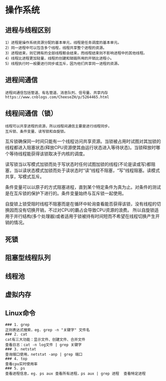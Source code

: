 # 操作系统

## 进程与线程区别
	1）进程是操作系统资源分配的基本单元，线程是任务调度的基本单元。
	2）同一进程中可以包含多个线程，线程共享整个进程的资源。
	3）进程结束，则它拥有的全部线程都会结束，而线程结束则不影响进程中的其他线程。
	4）线程比进程更加轻量，线程的创建和销毁所用的开销比进程小。
	5）线程执行时一般要进行同步或互斥，因为他们共享同一进程的资源。
## 进程间通信
	进程间通信包括管道、有名管道、消息队列、信号量、共享内存
	https://www.cnblogs.com/CheeseZH/p/5264465.html
## 线程间通信（锁）
	线程可以共享进程的资源，所以线程间通信主要是进行线程同步。
	互斥锁、条件变量、读写锁和自旋锁。

互斥锁确保同一时间只能有一个线程访问共享资源。当锁被占用时试图对其加锁的线程都进入阻塞状态(释放CPU资源使其由运行状态进入等待状态)。当锁释放时哪个等待线程能获得该锁取决于内核的调度。

读写锁当以写模式加锁而处于写状态时任何试图加锁的线程(不论是读或写)都阻塞，当以读状态模式加锁而处于读状态时“读”线程不阻塞，“写”线程阻塞。读模式共享，写模式互斥。

条件变量可以以原子的方式阻塞进程，直到某个特定条件为真为止。对条件的测试是在互斥锁的保护下进行的。条件变量始终与互斥锁一起使用。

自旋锁上锁受阻时线程不阻塞而是在循环中轮询查看能否获得该锁，没有线程的切换因而没有切换开销，不过对CPU的霸占会导致CPU资源的浪费。 所以自旋锁适用于并行结构(多个处理器)或者适用于锁被持有时间短而不希望在线程切换产生开销的情况。
## 死锁
## 阻塞型线程队列
## 线程池
## 虚拟内存
	


## Linux命令
	### 1. grep
	正则表达式搜索，eg. grep -n "关键字" 文件名
	### 2. cat
	cat有三大功能：显示文件、创建文件、合并文件
	查看日志：cat -n log文件 | grep 关键字
	### 3. netstat
	查询端口使用，netstat -anp | grep 端口
	### 4. top
	查看cpu实时使用率
	### 5. ps
	查看进程信息，eg. ps aux 查看所有进程，ps aux | grep 进程  查看特定进程
